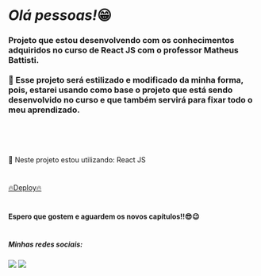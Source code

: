 ## <h1><em>Olá pessoas!</em>😁</h1> 


<h3>Projeto que estou desenvolvendo com os conhecimentos adquiridos no curso de React JS com o professor Matheus Battisti.<br><br> 🌟 Esse projeto será estilizado e modificado da minha forma, pois, estarei usando como base o projeto que está sendo desenvolvido no curso e que também servirá para fixar todo o meu aprendizado.<h3><br>


# 

<p>🔨 Neste projeto estou utilizando: React JS</p>

#

<a href= "#">🔥Deploy🔥</a>

#

<h4>Espero que gostem e aguardem os novos capítulos!!😎😉</h4>

#

<h5> Minhas redes sociais:</h5>  
    <div> 
        <a href=https://www.instagram.com/pedrorochaducks target="_blank"><img src="https://img.shields.io/badge/-Instagram-%23E4405F?style=for-the-badge&logo=instagram&logoColor=white" target="_blank"></a>
        <a href="https://www.linkedin.com/in/pedrohrocha16" target="_blank"><img src="https://img.shields.io/badge/-LinkedIn-%230077B5?style=for-the-badge&logo=linkedin&logoColor=white" target="_blank"></a> 
    </div>
